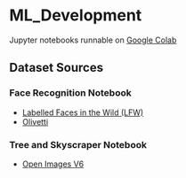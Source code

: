 # ML_Development

Jupyter notebooks runnable on [Google Colab](https://research.google.com/colaboratory/faq.html)

## Dataset Sources

### Face Recognition Notebook

- [Labelled Faces in the Wild (LFW)](http://vis-www.cs.umass.edu/lfw/#download)
- [Olivetti](https://www.kaggle.com/imrandude/olivetti)

### Tree and Skyscraper Notebook

- [Open Images V6](https://storage.googleapis.com/openimages/web/index.html)
